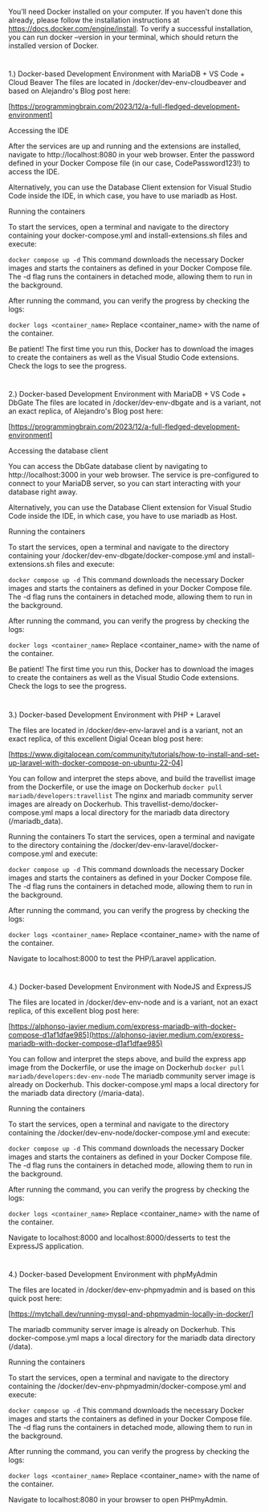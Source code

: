 You’ll need Docker installed on your computer. If you haven’t done this already, please follow the installation instructions at https://docs.docker.com/engine/install. To verify a successful installation, you can run docker –version in your terminal, which should return the installed version of Docker.
#
1.) Docker-based Development Environment with MariaDB + VS Code + Cloud Beaver
The files are located in /docker/dev-env-cloudbeaver and based on Alejandro's Blog post here: 

[https://programmingbrain.com/2023/12/a-full-fledged-development-environment]

Accessing the IDE

After the services are up and running and the extensions are installed, navigate to http://localhost:8080 in your web browser. Enter the password defined in your Docker Compose file (in our case, CodePassword123!) to access the IDE.

Alternatively, you can use the Database Client extension for Visual Studio Code inside the IDE, in which case, you have to use mariadb as Host.

Running the containers

To start the services, open a terminal and navigate to the directory containing your docker-compose.yml and install-extensions.sh files and execute:

`docker compose up -d`
This command downloads the necessary Docker images and starts the containers as defined in your Docker Compose file. The -d flag runs the containers in detached mode, allowing them to run in the background.

After running the command, you can verify the progress by checking the logs:

`docker logs <container_name>`
Replace <container_name> with the name of the container.

Be patient! The first time you run this, Docker has to download the images to create the containers as well as the Visual Studio Code extensions. Check the logs to see the progress.
#
2.) Docker-based Development Environment with MariaDB + VS Code + DbGate
The files are located in /docker/dev-env-dbgate and is a variant, not an exact replica, of Alejandro's Blog post here: 

[https://programmingbrain.com/2023/12/a-full-fledged-development-environment]

Accessing the database client

You can access the DbGate database client by navigating to http://localhost:3000 in your web browser. The service is pre-configured to connect to your MariaDB server, so you can start interacting with your database right away.

Alternatively, you can use the Database Client extension for Visual Studio Code inside the IDE, in which case, you have to use mariadb as Host.

Running the containers

To start the services, open a terminal and navigate to the directory containing your /docker/dev-env-dbgate/docker-compose.yml and install-extensions.sh files and execute:

`docker compose up -d`
This command downloads the necessary Docker images and starts the containers as defined in your Docker Compose file. The -d flag runs the containers in detached mode, allowing them to run in the background.

After running the command, you can verify the progress by checking the logs:

`docker logs <container_name>`
Replace <container_name> with the name of the container.

Be patient! The first time you run this, Docker has to download the images to create the containers as well as the Visual Studio Code extensions. Check the logs to see the progress.
#
3.) Docker-based Development Environment with PHP + Laravel

The files are located in /docker/dev-env-laravel and is a variant, not an exact replica, of this excellent Digial Ocean blog post here: 

[https://www.digitalocean.com/community/tutorials/how-to-install-and-set-up-laravel-with-docker-compose-on-ubuntu-22-04]

You can follow and interpret the steps above, and build the travellist image from the Dockerfile, or use the image on Dockerhub
`docker pull mariadb/developers:travellist`
The nginx and mariadb community server images are already on Dockerhub. This travellist-demo/docker-compose.yml maps a local directory for the mariadb data directory (/mariadb_data).

Running the containers
To start the services, open a terminal and navigate to the directory containing the /docker/dev-env-laravel/docker-compose.yml and execute:

`docker compose up -d`
This command downloads the necessary Docker images and starts the containers as defined in your Docker Compose file. The -d flag runs the containers in detached mode, allowing them to run in the background.

After running the command, you can verify the progress by checking the logs:

`docker logs <container_name>`
Replace <container_name> with the name of the container.

Navigate to localhost:8000 to test the PHP/Laravel application.

#
4.) Docker-based Development Environment with NodeJS and ExpressJS

The files are located in /docker/dev-env-node and is a variant, not an exact replica, of this excellent blog post here: 

[https://alphonso-javier.medium.com/express-mariadb-with-docker-compose-d1af1dfae985](https://alphonso-javier.medium.com/express-mariadb-with-docker-compose-d1af1dfae985)

You can follow and interpret the steps above, and build the express app image from the Dockerfile, or use the image on Dockerhub
`docker pull mariadb/developers:dev-env-node`
The mariadb community server image is already on Dockerhub. This docker-compose.yml maps a local directory for the mariadb data directory (/maria-data).

Running the containers

To start the services, open a terminal and navigate to the directory containing the /docker/dev-env-node/docker-compose.yml and execute:

`docker compose up -d`
This command downloads the necessary Docker images and starts the containers as defined in your Docker Compose file. The -d flag runs the containers in detached mode, allowing them to run in the background.

After running the command, you can verify the progress by checking the logs:

`docker logs <container_name>`
Replace <container_name> with the name of the container.

Navigate to localhost:8000 and localhost:8000/desserts to test the ExpressJS application.

#
4.) Docker-based Development Environment with phpMyAdmin

The files are located in /docker/dev-env-phpmyadmin and is based on this quick post here: 

[https://mytchall.dev/running-mysql-and-phpmyadmin-locally-in-docker/]

The mariadb community server image is already on Dockerhub.  This docker-compose.yml maps a local directory for the mariadb data directory (/data).

Running the containers

To start the services, open a terminal and navigate to the directory containing the /docker/dev-env-phpmyadmin/docker-compose.yml and execute:

`docker compose up -d`
This command downloads the necessary Docker images and starts the containers as defined in your Docker Compose file. The -d flag runs the containers in detached mode, allowing them to run in the background.

After running the command, you can verify the progress by checking the logs:

`docker logs <container_name>`
Replace <container_name> with the name of the container.

Navigate to localhost:8080 in your browser to open PHPmyAdmin.

